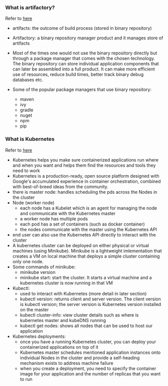 ### What is artifactory?

  Refer to [here](https://devops.stackexchange.com/questions/1898/what-is-an-artifactory)
  
  - artifacts: the outcome of build process (stored in binary repository)
  - Artifactory: a binary repository manager product and it manages store of artifacts
  
  - Most of the times one would not use the binary repository directly but through a package manager that comes with the chosen technology. The binary repository can store individual application components that can later be assembled into a full product. It can make more efficient use of resources, reduce build times, better track binary debug databases etc.
  
  - Some of the popular package managers that use binary repository:
    - maven
    - ivy
    - gradle
    - nuget
    - npm
    - pip
  
 ### What is Kubernetes
 Refer to [here](https://kubernetes.io/docs/tutorials/kubernetes-basics/)
 
  - Kubernetes helps you make sure containerized applications run where and when you want and helps them find the resources and tools they need to work
  - Kubernetes is a production-ready, open source platform designed with Google's accumulated experience in container orchestration, combined with best-of-breed ideas from the community.
  - there is master node: handles scheduling the pds across the Nodes in the cluster
  - Node (worker node)
    - each node has a Kubelet which is an agent for managing the node and communicate with the Kubernetes master
    - a worker node has multiple pods
    - each pod has a set of containers (such as docker container)
    - the nodes communicate with the master using the Kubernetes API
  - end user can also use the Kubernetes API directly to interact with the cluster
  - A kubernetes cluster can be deployed on either physical or virtual machines (using Minikube). Minikube is a lightweight imlementation that creates a VM on local machine that deploys a simple cluster containing only one node.
  - Some commands of minikube:
    - minikube version
    - minikube start: start the cluster. It starts a virtual machine and a kubernetes cluster is now running in that VM
  - Kubectl:
    - used to interact with Kubernetes (more detail in later section)
    - kubectl version: returns client and server version. The client version is kubectl version; the server version is Kubernetes version installed on the master
    - kubectl cluster-info: view cluster details such as where is kubernetes master and kubeDNS running
    - kubectl get nodes: shows all nodes that can be used to host our application
  - Kubernetes deployments:
    - once you have a running Kubernetes cluster, you can deploy your containerized applications on top of it
    - Kubernetes master schedules mentioned application instances onto individual Nodes in the cluster and provide a self-heading mechanism exists to address machine failure
    - when you create a deployment, you need to specify the container image for your application and the number of replicas that you want to run
    
